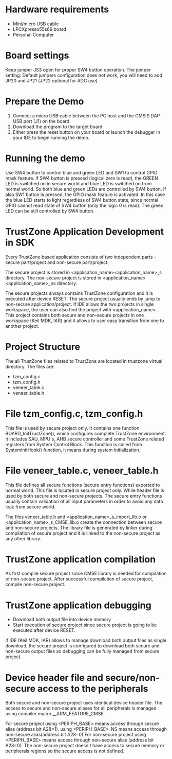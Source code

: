 Hardware requirements
=====================
- Mini/micro USB cable
- LPCXpresso55s69 board
- Personal Computer

Board settings
============
Keep jumper JS3 open for proper SW4 button operation.
The jumper setting:
    Default jumpers configuration does not work,  you will need to add JP20 and JP21 (JP22 optional for ADC use)

Prepare the Demo
===============
1.  Connect a micro USB cable between the PC host and the CMSIS DAP USB port (J1) on the board
2. Download the program to the target board.
3. Either press the reset button on your board or launch the debugger in your IDE to begin running the demo.

Running the demo
================
Use SW4 button to control blue and green LED and SW1 to control GPIO mask feature.
If SW4 button is pressed (logical zero is read), the GREEN LED is switched on in secure world
and blue LED is switched on from normal world. So both blue and green LEDs are controlled by SW4 button.
If also SW1 button is pressed, the GPIO mask feature is activated. In this case the blue LED starts to light
regardless of SW4 button state, since normal GPIO cannot read state of SW4 button (only the logic 0 is read). 
The green LED can be still controlled by SW4 button.

TrustZone Application Development in SDK
========================================
Every TrustZone based application consists of two independent parts - secure part/project and non-secure part/project.

The secure project is stored in <application_name>\<application_name>_s directory.
The non-secure project is stored in <application_name>\<application_name>_ns directory. 

The secure projects always contains TrustZone configuration and it is executed after device RESET. The secure project usually
ends by jump to non-secure application/project.
If IDE allows the two projects in single workspace, the user can also find the project with <application_name>.
This project contains both secure and non-secure projects in one workspace (Keil MDK, IAR) and it allows to user easy transition from
one to another project.

Project Structure
=================
The all TrustZone files related to TrustZone are located in trustzone virtual directory. The files are:

- tzm_config.c
- tzm_config.h
- veneer_table.c
- veneer_table.h

File tzm_config.c, tzm_config.h
===============================
This file is used by secure project only. It contains one function BOARD_InitTrustZone(), which configures complete TrustZone
environment. It includes SAU, MPU's, AHB secure controller and some TrustZone related registers from System Control Block.
This function is called from SystemInitHook() function, it means during system initialization.

File veneer_table.c, veneer_table.h
===================================
This file defines all secure functions (secure entry functions) exported to normal world. This file is located in secure
project only. While header file is used by both secure and non-secure projects. The secure entry functions usually contain
validation of all input parameters in order to avoid any data leak from secure world.

The files veneer_table.h and <application_name>_s_import_lib.o or <application_name>_s_CMSE_lib.o create the connection
between secure and non-secure projects. The library file is generated by linker during compilation of secure project and
it is linked to the non-secure project as any other library.

TrustZone application compilation
=================================
As first compile secure project since CMSE library is needed for compilation of non-secure project. 
After successful compilation of secure project, compile non-secure project.

TrustZone application debugging
===============================
- Download both output file into device memory
- Start execution of secure project since secure project is going to be executed after device RESET.

If IDE (Keil MDK, IAR) allows to manage download both output files as single download, the secure project
is configured to download both secure and non-secure output files so debugging can be fully managed
from secure project.

Device header file and secure/non-secure access to the peripherals
==================================================================
Both secure and non-secure project uses identical device header file. The access to secure and non-secure aliases for all peripherals
is managed using compiler macro __ARM_FEATURE_CMSE.

For secure project using <PERIPH_BASE> means access through secure alias (address bit A28=1), 
using <PERIPH_BASE>_NS means access through non-secure alias(address bit A28=0)
For non-secure project using <PERIPH_BASE> means access through non-secure alias (address bit A28=0). 
The non-secure project doesn't have access to secure memory or peripherals regions so the secure access is not defined.
